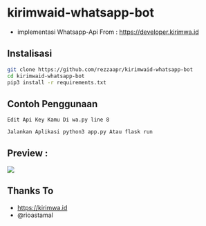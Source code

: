 # kirimwaid-whatsapp-bot
* implementasi Whatsapp-Api From : https://developer.kirimwa.id

## Instalisasi
```bash
git clone https://github.com/rezzaapr/kirimwaid-whatsapp-bot
cd kirimwaid-whatsapp-bot
pip3 install -r requirements.txt

```

## Contoh Penggunaan
```
Edit Api Key Kamu Di wa.py line 8

Jalankan Aplikasi python3 app.py Atau flask run

```
## Preview : 

<img src="https://user-images.githubusercontent.com/58212770/135748611-90698bba-0e3b-464b-a4b1-5fcce9bafaad.gif">



## Thanks To 
* https://kirimwa.id
* @rioastamal
